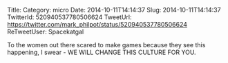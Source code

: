 Title: 
Category: micro
Date: 2014-10-11T14:14:37
Slug: 2014-10-11T14:14:37
TwitterId: 520940537780506624
TweetUrl: https://twitter.com/mark_philpot/status/520940537780506624
ReTweetUser: Spacekatgal

<i class="fa fa-retweet" aria-hidden="true"></i> To the women out there scared to make games because they see this happening, I swear - WE WILL CHANGE THIS CULTURE FOR YOU.
